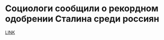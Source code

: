# Социологи сообщили о рекордном одобрении Сталина среди россиян



[LINK](https://varlamov.ru/3397486.html)